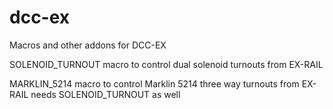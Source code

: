 # dcc-ex
Macros and other addons for DCC-EX


SOLENOID_TURNOUT
	macro to control dual solenoid turnouts from EX-RAIL


MARKLIN_5214
	macro to control Marklin 5214 three way turnouts from EX-RAIL
		needs SOLENOID_TURNOUT as well


